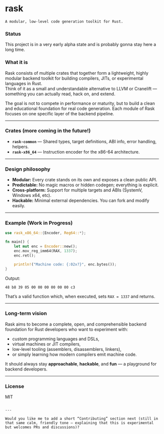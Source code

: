 # rask
    A modular, low-level code generation toolkit for Rust.

### Status
This project is in a very early alpha state and is probably gonna stay here a long time.

### What it is
Rask consists of multiple crates that together form a lightweight, highly modular
backend toolkit for building compilers, JITs, or experimental languages in Rust.  
Think of it as a small and understandable alternative to LLVM or Cranelift —
something you can actually read, hack on, and extend.

The goal is not to compete in performance or maturity, but to build a clean and
educational foundation for real code generation. Each module of Rask focuses on
one specific layer of the backend pipeline.

---

### Crates (more coming in the future!)
- **`rask-common`** — Shared types, target definitions, ABI info, error handling, helpers.
- **`rask-x86_64`** — Instruction encoder for the x86-64 architecture.

---

### Design philosophy
- **Modular:** Every crate stands on its own and exposes a clean public API.
- **Predictable:** No magic macros or hidden codegen; everything is explicit.
- **Cross-platform:** Support for multiple targets and ABIs (SystemV, Windows x64, etc).
- **Hackable:** Minimal external dependencies. You can fork and modify easily.

---

### Example (Work in Progress)
```rust
use rask_x86_64::{Encoder, Reg64::*};

fn main() {
    let mut enc = Encoder::new();
    enc.mov_reg_imm64(RAX, 1337);
    enc.ret();

    println!("Machine code: {:02x?}", enc.bytes());
}
````

Output:

```
48 b8 39 05 00 00 00 00 00 00 c3
```

That’s a valid function which, when executed, sets `RAX = 1337` and returns.

---

### Long-term vision

Rask aims to become a complete, open, and comprehensible backend foundation for Rust developers
who want to experiment with:

* custom programming languages and DSLs,
* virtual machines or JIT compilers,
* low-level tooling (assemblers, disassemblers, linkers),
* or simply learning how modern compilers emit machine code.

It should always stay **approachable**, **hackable**, and **fun** — a playground for backend developers.

---

### License

MIT

```

---

Would you like me to add a short “Contributing” section next (still in that same calm, friendly tone — explaining that this is experimental but welcomes PRs and discussions)?
```
